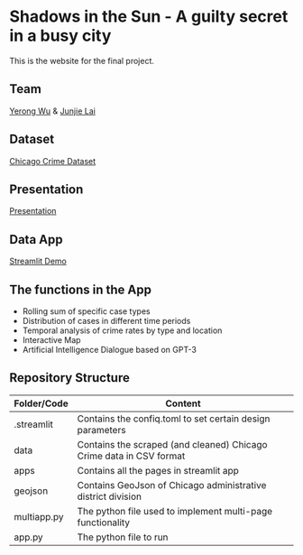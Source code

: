 # Shadows in the Sun - A guilty secret in a busy city

This is the website for the final project.

## Team
[Yerong Wu](https://github.com/Fairy-Rong) & [Junjie Lai](https://github.com/JunjieLai)

## Dataset
[Chicago Crime Dataset](https://www.kaggle.com/datasets/chicago/chicago-crime?search=crime)

## Presentation
[Presentation](https://github.com/Fairy-Rong/Final-project/blob/main/Team-14.pdf)

## Data App
[Streamlit Demo](https://fairy-rong-final-project-app-xm32au.streamlitapp.com/)

## The functions in the App
* Rolling sum of specific case types
* Distribution of cases in different time periods
* Temporal analysis of crime rates by type and location
* Interactive Map
* Artificial Intelligence Dialogue based on GPT-3

## Repository Structure

| **Folder/Code** | **Content**                                                      |
| :---------- | ------------------------------------------------------------ |
| .streamlit  | Contains the confiq.toml to set certain design parameters    |
| data        | Contains the scraped (and cleaned) Chicago Crime data in CSV format |
| apps        | Contains all the pages in streamlit app                      |
| geojson     | Contains GeoJson of Chicago administrative district division |
| multiapp.py | The python file used to implement multi-page functionality   |
| app.py      | The python file to run                                       |





